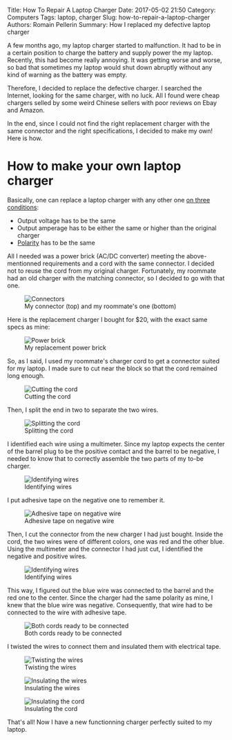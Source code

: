 Title: How To Repair A Laptop Charger
Date: 2017-05-02 21:50
Category: Computers
Tags: laptop, charger
Slug: how-to-repair-a-laptop-charger
Authors: Romain Pellerin
Summary: How I replaced my defective laptop charger

A few months ago, my laptop charger started to malfunction. It had to be in a certain position to charge the battery and supply power the my laptop. Recently, this had become really annoying. It was getting worse and worse, so bad that sometimes my laptop would shut down abruptly without any kind of warning as the battery was empty.

Therefore, I decided to replace the defective charger. I searched the Internet, looking for the same charger, with no luck. All I found were cheap chargers selled by some weird Chinese sellers with poor reviews on Ebay and Amazon.

In the end, since I could not find the right replacement charger with the same connector and the right specifications, I decided to make my own! Here is how.

# How to make your own laptop charger

Basically, one can replace a laptop charger with any other one [on three conditions](https://stickystatic.com/tech/laptop-charger):

- Output voltage has to be the same
- Output amperage has to be either the same or higher than the original charger
- [Polarity](https://en.wikipedia.org/wiki/Polarity_symbols) has to be the same

All I needed was a power brick (AC/DC converter) meeting the above-mentionned requirements and a cord with the same connector. I decided not to reuse the cord from my original charger. Fortunately, my roommate had an old charger with the matching connector, so I decided to go with that one.

<figure class="center">
<img src="{filename}/images/repair-laptop-charger/connectors.jpg" alt="Connectors" />
<figcaption>My connector (top) and my roommate's one (bottom)</figcaption>
</figure>

Here is the replacement charger I bought for $20, with the exact same specs as mine:

<figure class="center">
<img src="{filename}/images/repair-laptop-charger/power-block.jpg" alt="Power brick" />
<figcaption>My replacement power brick</figcaption>
</figure>

So, as I said, I used my roommate's charger cord to get a connector suited for my laptop. I made sure to cut near the block so that the cord remained long enough.

<figure class="center">
<img src="{filename}/images/repair-laptop-charger/cut-cord.jpg" alt="Cutting the cord" />
<figcaption>Cutting the cord</figcaption>
</figure>

Then, I split the end in two to separate the two wires.

<figure class="center">
<img src="{filename}/images/repair-laptop-charger/split-cord1.jpg" alt="Splitting the cord" />
<figcaption>Splitting the cord</figcaption>
</figure>

I identified each wire using a multimeter. Since my laptop expects the center of the barrel plug to be the positive contact and the barrel to be negative, I needed to know that to correctly assemble the two parts of my to-be charger.

<figure class="center">
<img src="{filename}/images/repair-laptop-charger/multimeter1.jpg" alt="Identifying wires" />
<figcaption>Identifying wires</figcaption>
</figure>

I put adhesive tape on the negative one to remember it.

<figure class="center">
<img src="{filename}/images/repair-laptop-charger/split-cord2.jpg" alt="Adhesive tape on negative wire" />
<figcaption>Adhesive tape on negative wire</figcaption>
</figure>

Then, I cut the connector from the new charger I had just bought. Inside the cord, the two wires were of different colors, one was red and the other blue. Using the multimeter and the connector I had just cut, I identified the negative and positive wires.

<figure class="center">
<img src="{filename}/images/repair-laptop-charger/multimeter2.jpg" alt="Identifying wires" />
<figcaption>Identifying wires</figcaption>
</figure>

This way, I figured out the blue wire was connected to the barrel and the red one to the center. Since the charger had the same polarity as mine, I knew that the blue wire was negative. Consequently, that wire had to be connected to the wire with adhesive tape.

<figure class="center">
<img src="{filename}/images/repair-laptop-charger/two-cords.jpg" alt="Both cords ready to be connected" />
<figcaption>Both cords ready to be connected</figcaption>
</figure>

I twisted the wires to connect them and insulated them with electrical tape.

<figure class="center">
<img src="{filename}/images/repair-laptop-charger/connecting1.jpg" alt="Twisting the wires" />
<figcaption>Twisting the wires</figcaption>
</figure>

<figure class="center">
<img src="{filename}/images/repair-laptop-charger/connecting2.jpg" alt="Insulating the wires" />
<figcaption>Insulating the wires</figcaption>
</figure>

<figure class="center">
<img src="{filename}/images/repair-laptop-charger/connecting3.jpg" alt="Insulating the cord" />
<figcaption>Insulating the cord</figcaption>
</figure>

That's all! Now I have a new functionning charger perfectly suited to my laptop.
